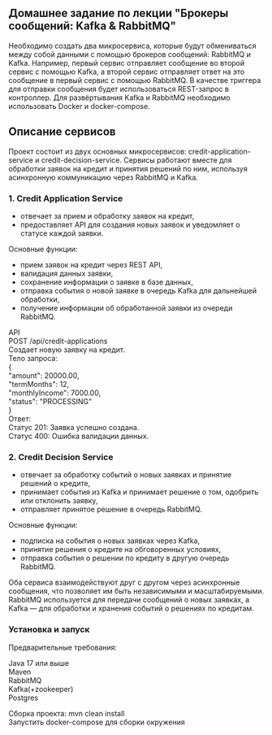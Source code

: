 ## Домашнее задание по лекции "Брокеры сообщений: Kafka & RabbitMQ" ##
Необходимо создать два микросервиса, которые будут обмениваться между собой данными с помощью брокеров сообщений: RabbitMQ и Kafka. Например, первый сервис отправляет сообщение во второй сервис с помощью Kafka, а второй сервис отправляет ответ на это сообщение в первый сервис с помощью RabbitMQ. В качестве триггера для отправки сообщения будет использоваться REST-запрос в контроллер. Для развёртывания Kafka и RabbitMQ необходимо использовать Docker и docker-compose.  

## Описание сервисов ##
 Проект состоит из двух основных микросервисов: credit-application-service и credit-decision-service. Сервисы работают вместе для обработки заявок на кредит и принятия решений по ним, используя асинхронную коммуникацию через RabbitMQ и Kafka.  

### 1. Credit Application Service ###
- отвечает за прием и обработку заявок на кредит,  
- предоставляет API для создания новых заявок и уведомляет о статусе каждой заявки.      

Основные функции:  
- прием заявок на кредит через REST API,  
- валидация данных заявки,  
- сохранение информации о заявке в базе данных,    
- отправка события о новой заявке в очередь Kafka для дальнейшей обработки,    
- получение информации об обработанной заявки из очереди RabbitMQ.

API  
POST /api/credit-applications  
Создает новую заявку на кредит.  
Тело запроса:  
{    
   "amount": 20000.00,  
    "termMonths": 12,  
    "monthlyIncome": 7000.00,  
    "status": "PROCESSING"  
}    
Ответ:  
Статус 201: Заявка успешно создана.  
Статус 400: Ошибка валидации данных.    

### 2. Credit Decision Service ###
- отвечает за обработку событий о новых заявках и принятие решений о кредите,  
- принимает события из Kafka и принимает решение о том, одобрить или отклонить заявку,
- отправляет принятое решение в очередь RabbitMQ.  

Основные функции:
- подписка на события о новых заявках через Kafka,  
- принятие решения о кредите на обговоренных условиях,  
- отправка события о решении по кредиту в другую очередь RabbitMQ.  


Оба сервиса взаимодействуют друг с другом через асинхронные сообщения, что позволяет им быть независимыми и масштабируемыми. RabbitMQ используется для передачи сообщений о новых заявках, а Kafka — для обработки и хранения событий о решениях по кредитам.  

### Установка и запуск ###
Предварительные требования:

Java 17 или выше  
Maven  
RabbitMQ  
Kafka(+zookeeper)   
Postgres

Сборка проекта:  mvn clean install  
Запустить docker-compose для сборки окружения
